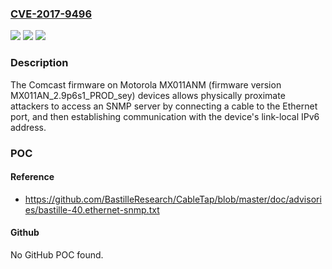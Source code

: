 ### [CVE-2017-9496](https://cve.mitre.org/cgi-bin/cvename.cgi?name=CVE-2017-9496)
![](https://img.shields.io/static/v1?label=Product&message=n%2Fa&color=blue)
![](https://img.shields.io/static/v1?label=Version&message=n%2Fa&color=blue)
![](https://img.shields.io/static/v1?label=Vulnerability&message=n%2Fa&color=brighgreen)

### Description

The Comcast firmware on Motorola MX011ANM (firmware version MX011AN_2.9p6s1_PROD_sey) devices allows physically proximate attackers to access an SNMP server by connecting a cable to the Ethernet port, and then establishing communication with the device's link-local IPv6 address.

### POC

#### Reference
- https://github.com/BastilleResearch/CableTap/blob/master/doc/advisories/bastille-40.ethernet-snmp.txt

#### Github
No GitHub POC found.

